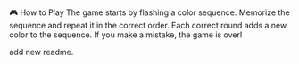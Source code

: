 🎮 How to Play
The game starts by flashing a color sequence.
Memorize the sequence and repeat it in the correct order.
Each correct round adds a new color to the sequence.
If you make a mistake, the game is over!

add new readme.